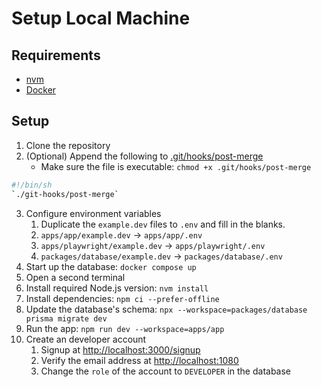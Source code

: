 # Setup Local Machine

## Requirements

- [nvm](https://github.com/nvm-sh/nvm)
- [Docker](https://www.docker.com/)

## Setup

1. Clone the repository
2. (Optional) Append the following to [.git/hooks/post-merge](../.git/hooks/post-merge)
   - Make sure the file is executable: `chmod +x .git/hooks/post-merge`

```sh
#!/bin/sh
`./git-hooks/post-merge`
```

3. Configure environment variables
   1. Duplicate the `example.dev` files to `.env` and fill in the blanks.
   2. `apps/app/example.dev` -> `apps/app/.env`
   3. `apps/playwright/example.dev` -> `apps/playwright/.env`
   4. `packages/database/example.dev` -> `packages/database/.env`
4. Start up the database: `docker compose up`
5. Open a second terminal
6. Install required Node.js version: `nvm install`
7. Install dependencies: `npm ci --prefer-offline`
8. Update the database's schema: `npx --workspace=packages/database prisma migrate dev`
9. Run the app: `npm run dev --workspace=apps/app`
10. Create an developer account
    1. Signup at <http://localhost:3000/signup>
    2. Verify the email address at <http://localhost:1080>
    3. Change the `role` of the account to `DEVELOPER` in the database
